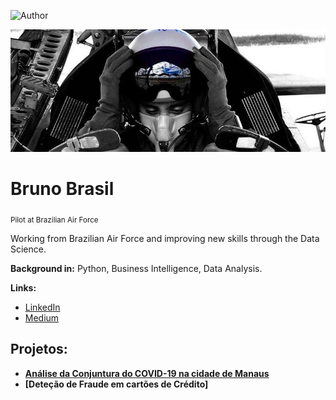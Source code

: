 ![Author](https://img.shields.io/badge/author-Bruno_Brasil-red.svg)

<p align="center">
  <img width="800" src="banner.png" >
</p>

# Bruno Brasil
<sub>Pilot at Brazilian Air Force</sub>


Working from Brazilian Air Force and improving new skills through the Data Science.

**Background in:** Python, Business Intelligence, Data Analysis.

**Links:**
* [LinkedIn](https://www.linkedin.com/in/bruno-brasil-8a34101b6/)
* [Medium](https://medium.com/@brunobf09)


## Projetos:

* **[Análise da Conjuntura do COVID-19 na cidade de Manaus](https://github.com/brunobf09/COVID-19-Manaus/blob/main/%5BARTIGO%5D_COVID_Manaus.ipynb)**
* **[Deteção de Fraude em cartões de Crédito]**
